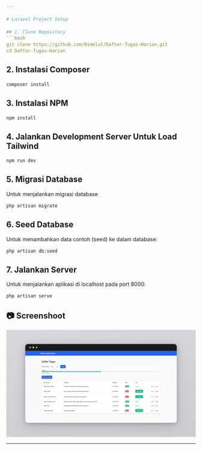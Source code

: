 ```yaml
---

# Laravel Project Setup

## 1. Clone Repository
```bash
git clone https://github.com/Dimmlul/Daftar-Tugas-Harian.git
cd Daftar-Tugas-Harian
```

## 2. Instalasi Composer
```bash
composer install
```

## 3. Instalasi NPM
```bash
npm install
```

## 4. Jalankan Development Server Untuk Load Tailwind
```bash
npm run dev
```

## 5. Migrasi Database
Untuk menjalankan migrasi database 
```bash
php artisan migrate
```

## 6. Seed Database
Untuk menambahkan data contoh (seed) ke dalam database:
```bash
php artisan db:seed
```

## 7. Jalankan Server
Untuk menjalankan aplikasi di localhost pada port 8000:
```bash
php artisan serve
```

## 📷 Screenshoot

![demo](/public/demo.png)

---
```

